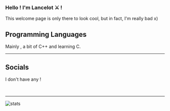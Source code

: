<!--
**Lotcelan/Lotcelan** is a ✨ _special_ ✨ repository because its `README.md` (this file) appears on your GitHub profile.

Here are some ideas to get you started:

- 🔭 I’m currently working on ...
- 🌱 I’m currently learning ...
- 👯 I’m looking to collaborate on ...
- 🤔 I’m looking for help with ...
- 💬 Ask me about ...
- 📫 How to reach me: ...
- 😄 Pronouns: ...
- ⚡ Fun fact: ...
-->


### Hello ! I'm Lancelot ⚔ !

This welcome page is only there to look cool, but in fact, I'm really bad x)

## Programming Languages

Mainly , a bit of C++ and learning C.

---
## Socials

I don't have any !

<br />

---
<img  align='left' alt='stats' src="https://github-readme-stats.vercel.app/api?username=Lotcelan&show_icons=true&theme=synthwave">


